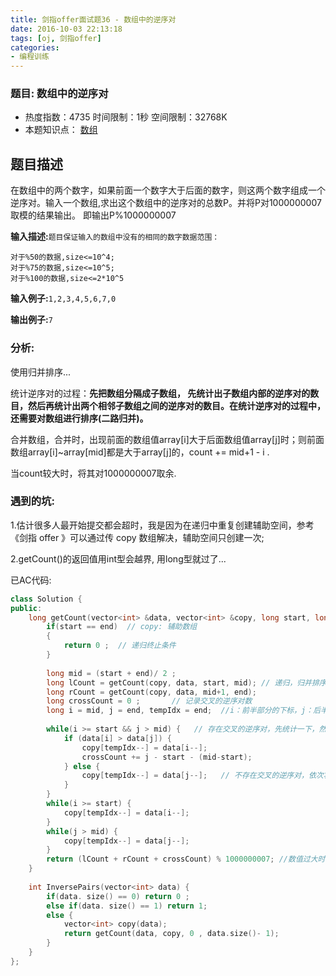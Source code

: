 ```yaml
---
title: 剑指offer面试题36 - 数组中的逆序对
date: 2016-10-03 22:13:18
tags: [oj, 剑指offer]
categories: 
- 编程训练
---
```



### 题目: 数组中的逆序对

- 热度指数：4735      时间限制：1秒        空间限制：32768K
- 本题知识点： [数组](http://www.nowcoder.com/questionCenter?questionTypes=000100&mutiTagIds=578)


## 题目描述

在数组中的两个数字，如果前面一个数字大于后面的数字，则这两个数字组成一个逆序对。输入一个数组,求出这个数组中的逆序对的总数P。并将P对1000000007取模的结果输出。 即输出P%1000000007 

**输入描述:**`题目保证输入的数组中没有的相同的数字数据范围：`

```
对于%50的数据,size<=10^4;
对于%75的数据,size<=10^5;
对于%100的数据,size<=2*10^5
```


**输入例子:**`1,2,3,4,5,6,7,0`

**输出例子:**`7`



### 分析:

使用归并排序...



统计逆序对的过程：**先把数组分隔成子数组， 先统计出子数组内部的逆序对的数目，然后再统计出两个相邻子数组之间的逆序对的数目。在统计逆序对的过程中，还需要对数组进行排序(二路归并)。**

合并数组，合并时，出现前面的数组值array[i]大于后面数组值array[j]时；则前面数组array[i]~array[mid]都是大于array[j]的，count += mid+1 - i .

当count较大时，将其对1000000007取余.



### 遇到的坑: 

1.估计很多人最开始提交都会超时，我是因为在递归中重复创建辅助空间，参考《剑指 offer 》可以通过传 copy 数组解决，辅助空间只创建一次;

2.getCount()的返回值用int型会越界, 用long型就过了...



已AC代码:

```cpp
class Solution {
public:    
    long getCount(vector<int> &data, vector<int> &copy, long start, long end){
        if(start == end)  // copy: 辅助数组
        {
            return 0 ;  // 递归终止条件
        }
        
        long mid = (start + end)/ 2 ;
        long lCount = getCount(copy, data, start, mid); // 递归，归并排序，并计算本次逆序对数 
        long rCount = getCount(copy, data, mid+1, end);
        long crossCount = 0 ;       // 记录交叉的逆序对数
        long i = mid, j = end, tempIdx = end;  //i：前半部分的下标，j：后半部分的下标，tempIdx：辅助数组的下标
        
        while(i >= start && j > mid) {   // 存在交叉的逆序对，先统计一下，然后依次将较大值放进辅助数组
            if (data[i] > data[j]) {   
                copy[tempIdx--] = data[i--];
                crossCount += j - start - (mid-start);
            } else {
                copy[tempIdx--] = data[j--];   // 不存在交叉的逆序对，依次将较大值放进辅助数组 
            }
        }
        while(i >= start) {
            copy[tempIdx--] = data[i--];
        }
        while(j > mid) {
            copy[tempIdx--] = data[j--];
        }        
        return (lCount + rCount + crossCount) % 1000000007; //数值过大时求余, 防止溢出
    }
    
    int InversePairs(vector<int> data) {
        if(data. size() == 0) return 0 ;
        else if(data. size() == 1) return 1;
        else {
            vector<int> copy(data);
            return getCount(data, copy, 0 , data.size()- 1);
        }
    }
};
```
